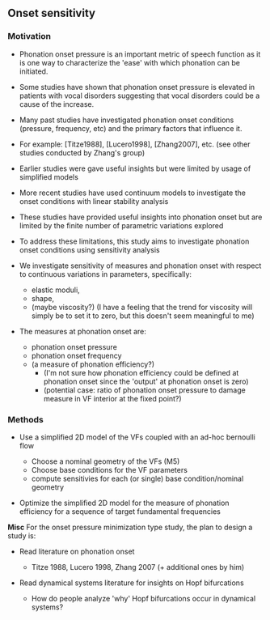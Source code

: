 ## Onset sensitivity

### Motivation

- Phonation onset pressure is an important metric of speech function as it is one way to characterize the 'ease' with which phonation can be initiated.
- Some studies have shown that phonation onset pressure is elevated in patients with vocal disorders suggesting that vocal disorders could be a cause of the increase.

- Many past studies have investigated phonation onset conditions (pressure, frequency, etc) and the primary factors that influence it.
- For example: [Titze1988], [Lucero1998], [Zhang2007], etc. (see other studies conducted by Zhang's group)

- Earlier studies were gave useful insights but were limited by usage of simplified models
- More recent studies have used continuum models to investigate the onset conditions with linear stability analysis
- These studies have provided useful insights into phonation onset but are limited by the finite number of parametric variations explored

- To address these limitations, this study aims to investigate phonation onset conditions using sensitivity analysis
- We investigate sensitivity of measures and phonation onset with respect to continuous variations in parameters, specifically:
  - elastic moduli,
  - shape,
  - (maybe viscosity?) (I have a feeling that the trend for viscosity will simply be to set it to zero, but this doesn't seem meaningful to me)
- The measures at phonation onset are:
  - phonation onset pressure
  - phonation onset frequency
  - (a measure of phonation efficiency?)
    - (I'm not sure how phonation efficiency could be defined at phonation onset since the 'output' at phonation onset is zero)
    - (potential case: ratio of phonation onset pressure to damage measure in VF interior at the fixed point?)

### Methods

- Use a simplified 2D model of the VFs coupled with an ad-hoc bernoulli flow
  - Choose a nominal geometry of the VFs (M5)
  - Choose base conditions for the VF parameters
  - compute sensitivies for each (or single) base condition/nominal geometry

- Optimize the simplified 2D model for the measure of phonation efficiency for a sequence of target fundamental frequencies

**Misc**
For the onset pressure minimization type study, the plan to design a study is:

- Read literature on phonation onset
    - Titze 1988, Lucero 1998, Zhang 2007 (+ additional ones by him)

- Read dynamical systems literature for insights on Hopf bifurcations
    - How do people analyze 'why' Hopf bifurcations occur in dynamical systems?
